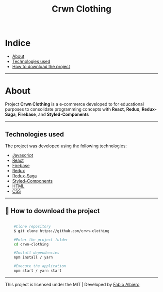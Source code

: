 <h1 align="center">Crwn Clothing<h1>

<h1> <img src="public/img/img.png" alt=""> 

# Indice
- [About](#-about)
- [Technologies used](#-technologies-used)
- [How to download the project](#-how-to-download-the-project)

---

# About
Project **Crwn Clothing** is a e-commerce developed to for educational purposes to consolidate programming concepts with **React**, **Redux**, **Redux-Saga**, **Firebase**, and **Styled-Components** 


---

## Technologies used 

The project was developed using the following technologies:

- [Javascript](https://www.w3schools.com/js/default.asp)
- [React](https://pt-br.reactjs.org/)
- [Firebase](https://firebase.google.com/docs/)
- [Redux](https://redux.js.org/)
- [Redux-Saga](https://redux-saga.js.org/)
- [Styled-Components](https://styled-components.com/)
- [HTML](https://www.w3schools.com/html/)
- [CSS](https://www.w3schools.com/css/default.asp)


---

## 📁 How to download the project
```bash

    #Clone repository
    $ git clone https://github.com/crwn-clothing

    #Enter the project folder
    cd crwn-clothing

    #Install dependencies
    npm install / yarn

    #Execute the application
    npm start / yarn start

```

---
This project is licensed under the MIT | Developed by [Fabio Albiero](http://fabioalbiero.com/)